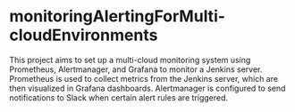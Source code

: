 # monitoringAlertingForMulti-cloudEnvironments
This project aims to set up a multi-cloud monitoring system using Prometheus, Alertmanager, and Grafana to monitor a Jenkins server. Prometheus is used to collect metrics from the Jenkins server, which are then visualized in Grafana dashboards. Alertmanager is configured to send notifications to Slack when certain alert rules are triggered.
